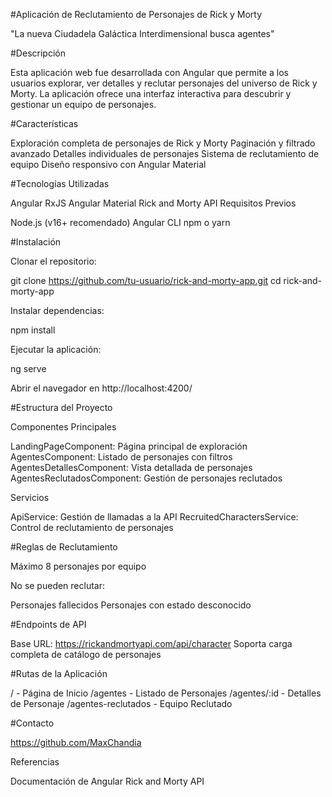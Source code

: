 #Aplicación de Reclutamiento de Personajes de Rick y Morty 

"La nueva Ciudadela Galáctica Interdimensional busca agentes"

#Descripción

Esta aplicación web fue desarrollada con Angular que permite a los usuarios explorar, ver detalles y reclutar personajes del universo de Rick y Morty. La aplicación ofrece una interfaz interactiva para descubrir y gestionar un equipo de personajes.

#Características

Exploración completa de personajes de Rick y Morty
Paginación y filtrado avanzado
Detalles individuales de personajes
Sistema de reclutamiento de equipo
Diseño responsivo con Angular Material

#Tecnologías Utilizadas

Angular
RxJS
Angular Material
Rick and Morty API
Requisitos Previos

Node.js (v16+ recomendado)
Angular CLI
npm o yarn

#Instalación

Clonar el repositorio:

git clone https://github.com/tu-usuario/rick-and-morty-app.git
cd rick-and-morty-app

Instalar dependencias:

npm install

Ejecutar la aplicación:

ng serve

Abrir el navegador en http://localhost:4200/

#Estructura del Proyecto

Componentes Principales

LandingPageComponent: Página principal de exploración
AgentesComponent: Listado de personajes con filtros
AgentesDetallesComponent: Vista detallada de personajes
AgentesReclutadosComponent: Gestión de personajes reclutados

Servicios

ApiService: Gestión de llamadas a la API
RecruitedCharactersService: Control de reclutamiento de personajes

#Reglas de Reclutamiento

Máximo 8 personajes por equipo

No se pueden reclutar:

Personajes fallecidos
Personajes con estado desconocido


#Endpoints de API

Base URL: https://rickandmortyapi.com/api/character
Soporta carga completa de catálogo de personajes

#Rutas de la Aplicación

/ - Página de Inicio
/agentes - Listado de Personajes
/agentes/:id - Detalles de Personaje
/agentes-reclutados - Equipo Reclutado


#Contacto

https://github.com/MaxChandia

Referencias

Documentación de Angular
Rick and Morty API